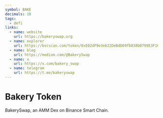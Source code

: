 ```yaml
---
symbol: BAKE
decimals: 18
tags:
  - defi
links:
  - name: website
    url: https://bakeryswap.org
  - name: explorer
    url: https://bscscan.com/token/0xE02dF9e3e622DeBdD69fb838bB799E3F168902c5
  - name: blog
    url: https://medium.com/@BakerySwap
  - name: x
    url: https://x.com/bakery_swap
  - name: telegram
    url: https://t.me/bakeryswap
---
```


# Bakery Token

BakerySwap, an AMM Dex on Binance Smart Chain.
